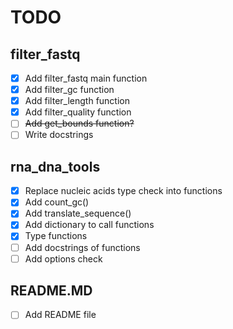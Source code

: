 # TODO

## filter_fastq

- [x] Add filter_fastq main function
- [X] Add filter_gc function
- [x] Add filter_length function
- [X] Add filter_quality function
- [ ] ~~Add get_bounds function?~~
- [ ] Write docstrings

## rna_dna_tools

- [x] Replace nucleic acids type check into functions
- [x] Add count_gc()
- [x] Add translate_sequence()
- [x] Add dictionary to call functions
- [x] Type functions
- [ ] Add docstrings of functions
- [ ] Add options check
  
## README.MD

- [ ] Add README file
